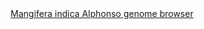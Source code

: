 <div id="Mangifera_indica_Alphonso_genome_browser" align="center">
  <a href="https://ink-blot.github.io/?sessionURL=blob:zZVrb7M2FID_yuRPm0QI1wD5lqbNlaRN0lxfvYocMOBwMbENJKn63.dmzTtNq9Z22qUSQmCOOef4eQxPoESUYZKBJtBk1ZRNIAEWkWoG0zxBY5giBpoBTBiSAEUBoijzEGg.gQAyDudTV0yMOM9Zs173YVALUUZS7DGZ6TLMa4wUPEIitKbJMIVnksGKyR5JRTCHdZjkEckYqUPPQ4zVlHqOsnBbQXG6PtteXom2aZFwfMm6FUWIwnw5gKJanPno.E4hH8kcWj09Hmn5xjxOMvtOnfP1aQZJZ3dzXnjL_X3lHtpT_2E1HHQDhh9LdGskTivCDaWf9sZhQfP6omrwybkMz0evc5uVjcW9Y813WTIb8zYhdBf2gvG.f0zsY9lIHXfQy4pqQulgqk0fvWnhiYYweJZAQrxCLDvwIqpaTVNSbEMyTKf2cmVKjumItinBoPntuwQ4hV4sor89AX7KBRvA0KG4YJIAoT6ioFlzFMVSHUczDctQHEd9lp5AQZN_GF4KM0EDb5GP.dYnXGaEcsEpDAJdDs.ingAnF3Yi8fvBX4gs6wzSBmbejWqhlu4b5mlR7luMF2q1Ptwslg97zIar4rwwW8HaLPSkZZ_crjHo0EU5HlNL5jssOvpw6wGhKeQi9GVI3L.ShVlGOOQv.1UCEcJhJGIsRQIeSYjgDGi4.1mRfhKHaiq_iKASM7zDCeanpUhJKtDUNbNhqD_U0P8dFX7s3tl0amu26tj6Vt0K_Fx8Qvwty3Imi27k0gv.ZMan534hUY5s_lhV0LJ1uk6W1HKjpO_3VhTpa1PzLHbX6tvDw1ozDoOSqsNNSiqzijpFw83KZOPs_yjK51fx6o0Y.V2bElIMM_6mDqrlWNpfCPSqifG_aPICNvnborw1.wupcmfdTngeb5TJxLViU2_zTeFkm8MDUrzqrlu5tHU_ahdpZzq8Ddtut7.KelpUTQ6NQyeKT.mnVHlzJT8vi2ooDet9W8z_0BZ5B9MPaPEa9oX4z6nRuhs6fW29muOw6O7UYLZ4VDwnjmfx0FZ9dzjwzjjsdkflYrPcd6YVQa6fz.3ROB4tY9HRe_yva3MF_dvt9WeS4DBL0QX1K7fG8_fnXwE-">Mangifera indica Alphonso genome browser</a>
</div>
